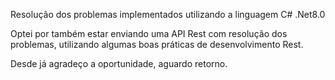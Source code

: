 Resolução dos problemas implementados utilizando a linguagem C# .Net8.0

Optei por também estar enviando uma API Rest com resolução dos problemas, utilizando algumas boas práticas de desenvolvimento Rest.

Desde já agradeço a oportunidade, aguardo retorno.
